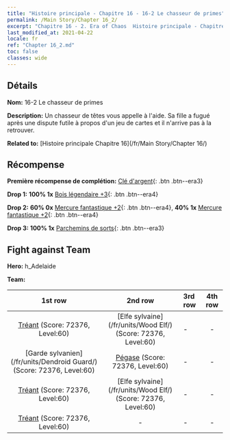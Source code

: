 ```yaml
---
title: "Histoire principale - Chapitre 16 - 16-2 Le chasseur de primes"
permalink: /Main Story/Chapter 16_2/
excerpt: "Chapitre 16 - 2. Era of Chaos  Histoire principale - Chapitre 16_2. 16-2 Le chasseur de primes"
last_modified_at: 2021-04-22
locale: fr
ref: "Chapter 16_2.md"
toc: false
classes: wide
---
```


## Détails

 **Nom:** 16-2 Le chasseur de primes

 **Description:** Un chasseur de têtes vous appelle à l'aide. Sa fille a fugué après une dispute futile à propos d'un jeu de cartes et il n'arrive pas à la retrouver.

 **Related to:** [Histoire principale Chapitre 16](/fr/Main Story/Chapter 16/)

## Récompense

 **Première récompense de complétion:** [Clé d'argent](/ItemsFR/con_693/){: .btn .btn--era3}

 **Drop 1:** **100% 1x** [Bois légendaire +3](/ItemsFR/mat_55/){: .btn .btn--era4}

 **Drop 2:** **60% 0x** [Mercure fantastique +2](/ItemsFR/mat_49/){: .btn .btn--era4}, **40% 1x** [Mercure fantastique +2](/ItemsFR/mat_49/){: .btn .btn--era4}

 **Drop 3:** **100% 1x** [Parchemins de sorts](/ItemsFR/con_694/){: .btn .btn--era3}


## Fight against Team
 **Hero:** h_Adelaide

 **Team:**


  | 1st row | 2nd row | 3rd row | 4th row |
  |:----:|:----:|:----|:----:|
  | [Tréant](/fr/units/Treant/) (Score: 72376, Level:60)  | [Elfe sylvaine](/fr/units/Wood Elf/) (Score: 72376, Level:60)  | - | - |
  | [Garde sylvanien](/fr/units/Dendroid Guard/) (Score: 72376, Level:60)  | [Pégase](/fr/units/Pegasus/) (Score: 72376, Level:60)  | - | - |
  | [Tréant](/fr/units/Treant/) (Score: 72376, Level:60)  | [Elfe sylvaine](/fr/units/Wood Elf/) (Score: 72376, Level:60)  | - | - |
  | [Tréant](/fr/units/Treant/) (Score: 72376, Level:60)  | - | - | - |



